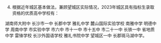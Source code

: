 4. 根据近年城区基本做法，兼顾望城区实际情况，2023年城区具有指标生录取资格的优质高中学校有：

湖南师大附中
长沙市一中
长郡中学
雅礼中学
麓山国际实验学校
南雅中学
明德中学
周南中学
市实验中学
市六中
市十一中
市十五中
市二十一中
长铁一中
省地质中学
雷锋学校
长沙外国语学校
雅礼书院中学
望城区一中
长郡斑马湖中学。
